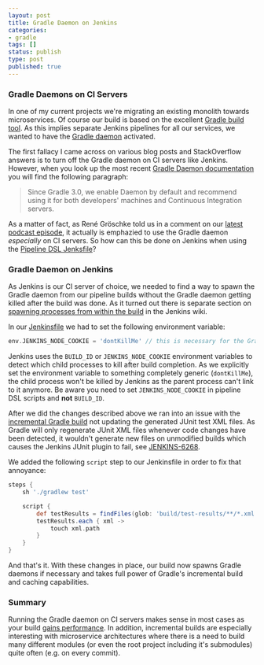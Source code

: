 ```yaml
---
layout: post
title: Gradle Daemon on Jenkins
categories:
- gradle
tags: []
status: publish
type: post
published: true
---
```


### Gradle Daemons on CI Servers

In one of my current projects we're migrating an existing monolith towards microservices. Of course our build is based on the excellent [Gradle build tool](https://gradle.org). As this implies separate Jenkins pipelines for all our services, we wanted to have the [Gradle daemon](https://docs.gradle.org/current/userguide/gradle_daemon.html) activated. 

The first fallacy I came across on various blog posts and StackOverflow answers is to turn off the Gradle daemon on CI servers like Jenkins. However, when you look up the most recent [Gradle Daemon documentation](https://docs.gradle.org/current/userguide/gradle_daemon.html) you will find the following paragraph:

> Since Gradle 3.0, we enable Daemon by default and recommend using it for both developers' machines and Continuous Integration servers.

As a matter of fact, as René Gröschke told us in a comment on our [latest podcast episode](https://dtr.fm/dtr164-kostenpflichtiges-java-und-gradle-plugins-entwickeln/#comments), it actually is emphazied to use the Gradle daemon _especially_ on CI servers. So how can this be done on Jenkins when using the [Pipeline DSL Jenksfile](https://jenkins.io/doc/book/pipeline/syntax/)?

### Gradle Daemon on Jenkins

As Jenkins is our CI server of choice, we needed to find a way to spawn the Gradle daemon from our pipeline builds without the Gradle daemon getting killed after the build was done. As it turned out there is separate section on [spawning processes from within the build](https://wiki.jenkins.io/display/JENKINS/Spawning+processes+from+build) in the Jenkins wiki.

In our [Jenkinsfile](https://jenkins.io/doc/book/pipeline/syntax/) we had to set the following environment variable:

```groovy
env.JENKINS_NODE_COOKIE = 'dontKillMe' // this is necessary for the Gradle daemon to be kept alive
```

Jenkins uses the `BUILD_ID` or `JENKINS_NODE_COOKIE` environment variables to detect which child processes to kill after build completion. As we explicitly set the environment variable to something completely generic (`dontKillMe`), the child process won't be killed by Jenkins as the parent process can't link to it anymore. Be aware you need to set `JENKINS_NODE_COOKIE` in pipeline DSL scripts and **not** `BUILD_ID`.

After we did the changes described above we ran into an issue with the [incremental Gradle build](https://docs.gradle.org/current/userguide/more_about_tasks.html#sec:up_to_date_checks) not updating the generated JUnit test XML files. As Gradle will only regenerate JUnit XML files whenever code changes have been detected, it wouldn't generate new files on unmodified builds which causes the Jenkins JUnit plugin to fail, see [JENKINS-6268](https://issues.jenkins-ci.org/browse/JENKINS-6268).

We added the following `script` step to our Jenkinsfile in order to fix that annoyance:

```groovy
steps {
    sh './gradlew test'

    script {
        def testResults = findFiles(glob: 'build/test-results/**/*.xml')
        testResults.each { xml ->
            touch xml.path
        }
    }
}
```

And that's it. With these changes in place, our build now spawns Gradle daemons if necessary and takes full power of Gradle's incremental build and caching capabilities.

### Summary

Running the Gradle daemon on CI servers makes sense in most cases as your build [gains performance](https://guides.gradle.org/performance/). In addition, incremental builds are especially interesting with microservice architectures where there is a need to build many different modules (or even the root project including it's submodules) quite often (e.g. on every commit).